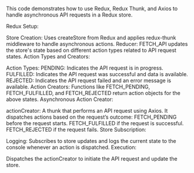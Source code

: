This code demonstrates how to use Redux, Redux Thunk, and Axios to handle asynchronous API requests in a Redux store.

Redux Setup:

Store Creation: Uses createStore from Redux and applies redux-thunk middleware to handle asynchronous actions.
Reducer: FETCH_API updates the store's state based on different action types related to API request states.
Action Types and Creators:

Action Types:
PENDING: Indicates the API request is in progress.
FULFILLED: Indicates the API request was successful and data is available.
REJECTED: Indicates the API request failed and an error message is available.
Action Creators: Functions like FETCH_PENDING, FETCH_FULFILLED, and FETCH_REJECTED return action objects for the above states.
Asynchronous Action Creator:

actionCreator: A thunk that performs an API request using Axios. It dispatches actions based on the request’s outcome:
FETCH_PENDING before the request starts.
FETCH_FULFILLED if the request is successful.
FETCH_REJECTED if the request fails.
Store Subscription:

Logging: Subscribes to store updates and logs the current state to the console whenever an action is dispatched.
Execution:

Dispatches the actionCreator to initiate the API request and update the store.
